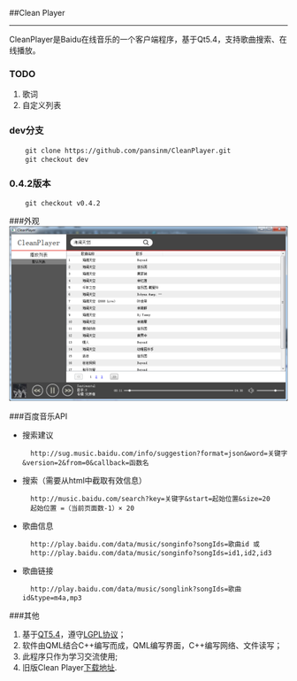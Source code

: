 ##Clean Player

---
CleanPlayer是Baidu在线音乐的一个客户端程序，基于Qt5.4，支持歌曲搜索、在线播放。

### TODO

1. 歌词
2. 自定义列表

### dev分支

        git clone https://github.com/pansinm/CleanPlayer.git
        git checkout dev

### 0.4.2版本

        git checkout v0.4.2

###外观
![](./doc/image/appearence.png)

###百度音乐API
+ 搜索建议

        http://sug.music.baidu.com/info/suggestion?format=json&word=关键字&version=2&from=0&callback=函数名
+ 搜索（需要从html中截取有效信息）
    
        http://music.baidu.com/search?key=关键字&start=起始位置&size=20
        起始位置 =（当前页面数-1）× 20
+ 歌曲信息

        http://play.baidu.com/data/music/songinfo?songIds=歌曲id 或
        http://play.baidu.com/data/music/songinfo?songIds=id1,id2,id3
+ 歌曲链接

        http://play.baidu.com/data/music/songlink?songIds=歌曲id&type=m4a,mp3


###其他
1. 基于[QT5.4](http://qt-project.org/downloads)，遵守[LGPL协议](http://www.gnu.org/licenses/lgpl.html)；
2. 软件由QML结合C++编写而成，QML编写界面，C++编写网络、文件读写；
3. 此程序只作为学习交流使用;
4. 旧版Clean Player[下载地址](http://pan.baidu.com/s/1bns3lld).

